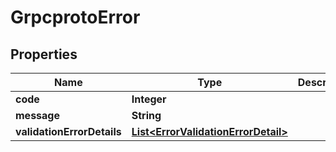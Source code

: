 

# GrpcprotoError


## Properties

| Name | Type | Description | Notes |
|------------ | ------------- | ------------- | -------------|
|**code** | **Integer** |  |  [optional] |
|**message** | **String** |  |  [optional] |
|**validationErrorDetails** | [**List&lt;ErrorValidationErrorDetail&gt;**](ErrorValidationErrorDetail.md) |  |  [optional] |



